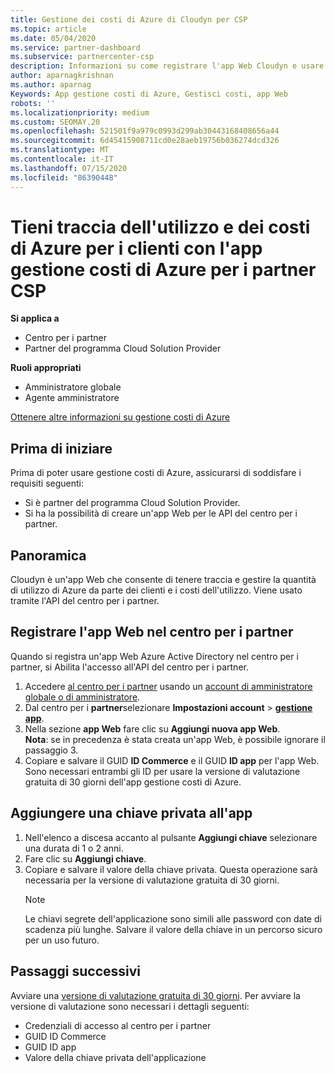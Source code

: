 ```yaml
---
title: Gestione dei costi di Azure di Cloudyn per CSP
ms.topic: article
ms.date: 05/04/2020
ms.service: partner-dashboard
ms.subservice: partnercenter-csp
description: Informazioni su come registrare l'app Web Cloudyn e usare una chiave privata per l'app nel centro per i partner, in modo da poter usare l'app per tenere traccia dell'utilizzo e dei costi di Azure per i clienti.
author: aparnagkrishnan
ms.author: aparnag
Keywords: App gestione costi di Azure, Gestisci costi, app Web
robots: ''
ms.localizationpriority: medium
ms.custom: SEOMAY.20
ms.openlocfilehash: 521501f9a979c0993d299ab30443168408656a44
ms.sourcegitcommit: 6d45415908711cd0e28aeb19756b036274dcd326
ms.translationtype: MT
ms.contentlocale: it-IT
ms.lasthandoff: 07/15/2020
ms.locfileid: "86390448"
---
```

# <a name="track-customer-azure-usage-and-costs-with-the-azure-cost-management-app-for-csp-partners"></a>Tieni traccia dell'utilizzo e dei costi di Azure per i clienti con l'app gestione costi di Azure per i partner CSP  

**Si applica a**

- Centro per i partner
- Partner del programma Cloud Solution Provider

**Ruoli appropriati**

- Amministratore globale
- Agente amministratore

[Ottenere altre informazioni su gestione costi di Azure](https://go.microsoft.com/fwlink/p/?linkid=857893)

## <a name="before-you-begin"></a>Prima di iniziare
Prima di poter usare gestione costi di Azure, assicurarsi di soddisfare i requisiti seguenti:

- Si è partner del programma Cloud Solution Provider.
- Si ha la possibilità di creare un'app Web per le API del centro per i partner.

## <a name="overview"></a>Panoramica

Cloudyn è un'app Web che consente di tenere traccia e gestire la quantità di utilizzo di Azure da parte dei clienti e i costi dell'utilizzo. Viene usato tramite l'API del centro per i partner.

## <a name="register-your-web-app-in-the-partner-center"></a>Registrare l'app Web nel centro per i partner
Quando si registra un'app Web Azure Active Directory nel centro per i partner, si Abilita l'accesso all'API del centro per i partner. 
1.  Accedere [al centro per i partner](https://partnercenter.microsoft.com/pcv/dashboard/overview) usando un [account di amministratore globale o di amministratore](create-user-accounts-and-set-permissions.md).
2.  Dal centro per i **partner**selezionare **Impostazioni account** &gt; **[gestione app](https://partnercenter.microsoft.com/pcv/apiintegration/appmanagement)**.
3.  Nella sezione **app Web** fare clic su **Aggiungi nuova app Web**.
<br> **Nota**: se in precedenza è stata creata un'app Web, è possibile ignorare il passaggio 3.
4.  Copiare e salvare il GUID **ID Commerce** e il GUID **ID app** per l'app Web. Sono necessari entrambi gli ID per usare la versione di valutazione gratuita di 30 giorni dell'app gestione costi di Azure.

## <a name="add-a-secret-key-to-your-app"></a>Aggiungere una chiave privata all'app
1. Nell'elenco a discesa accanto al pulsante **Aggiungi chiave** selezionare una durata di 1 o 2 anni.
2. Fare clic su **Aggiungi chiave**. 
3. Copiare e salvare il valore della chiave privata. Questa operazione sarà necessaria per la versione di valutazione gratuita di 30 giorni.<br>
   > [!NOTE]  
   > Le chiavi segrete dell'applicazione sono simili alle password con date di scadenza più lunghe. Salvare il valore della chiave in un percorso sicuro per un uso futuro.

## <a name="next-steps"></a>Passaggi successivi
Avviare una [versione di valutazione gratuita di 30 giorni](https://go.microsoft.com/fwlink/?linkid=857895).
Per avviare la versione di valutazione sono necessari i dettagli seguenti:
- Credenziali di accesso al centro per i partner
- GUID ID Commerce
- GUID ID app
- Valore della chiave privata dell'applicazione
